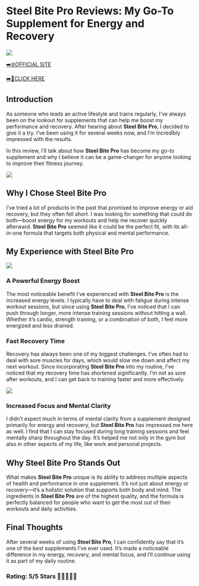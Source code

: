 # **Steel Bite Pro Reviews**: My Go-To Supplement for Energy and Recovery

[![](https://static.vecteezy.com/system/resources/thumbnails/019/896/014/small/buy-now-gradient-button-with-cart-symbol-buy-now-illustration-png.png)](https://edetoop.top/lander/sugarpreland-1/steelbitepro.html) 

[➡️🌐OFFICIAL SITE](https://edetoop.top/lander/sugarpreland-1/steelbitepro.html) 

[➡️🔗CLICK HERE](https://edetoop.top/lander/sugarpreland-1/steelbitepro.html) 


## Introduction

As someone who leads an active lifestyle and trains regularly, I’ve always been on the lookout for supplements that can help me boost my performance and recovery. After hearing about **Steel Bite Pro**, I decided to give it a try. I’ve been using it for several weeks now, and I’m incredibly impressed with the results.

In this review, I’ll talk about how **Steel Bite Pro** has become my go-to supplement and why I believe it can be a game-changer for anyone looking to improve their fitness journey.

[![](https://wallpapers.com/images/hd/red-order-now-button-udg4jcj4arvn8b0n-2.png)](https://edetoop.top/lander/sugarpreland-1/steelbitepro.html)  

## Why I Chose **Steel Bite Pro**

I’ve tried a lot of products in the past that promised to improve energy or aid recovery, but they often fell short. I was looking for something that could do both—boost energy for my workouts and help me recover quickly afterward. **Steel Bite Pro** seemed like it could be the perfect fit, with its all-in-one formula that targets both physical and mental performance.

## My Experience with **Steel Bite Pro**

[![](https://static.vecteezy.com/system/resources/thumbnails/019/896/014/small/buy-now-gradient-button-with-cart-symbol-buy-now-illustration-png.png)](https://edetoop.top/lander/sugarpreland-1/steelbitepro.html)

### A Powerful Energy Boost

The most noticeable benefit I’ve experienced with **Steel Bite Pro** is the increased energy levels. I typically have to deal with fatigue during intense workout sessions, but since using **Steel Bite Pro**, I’ve noticed that I can push through longer, more intense training sessions without hitting a wall. Whether it’s cardio, strength training, or a combination of both, I feel more energized and less drained.

### Fast Recovery Time

Recovery has always been one of my biggest challenges. I’ve often had to deal with sore muscles for days, which would slow me down and affect my next workout. Since incorporating **Steel Bite Pro** into my routine, I’ve noticed that my recovery time has shortened significantly. I’m not as sore after workouts, and I can get back to training faster and more effectively.

[![](https://wallpapers.com/images/hd/red-order-now-button-udg4jcj4arvn8b0n-2.png)](https://edetoop.top/lander/sugarpreland-1/steelbitepro.html)  

### Increased Focus and Mental Clarity

I didn’t expect much in terms of mental clarity from a supplement designed primarily for energy and recovery, but **Steel Bite Pro** has impressed me here as well. I find that I can stay focused during long training sessions and feel mentally sharp throughout the day. It’s helped me not only in the gym but also in other aspects of my life, like work and personal projects.

## Why **Steel Bite Pro** Stands Out

What makes **Steel Bite Pro** unique is its ability to address multiple aspects of health and performance in one supplement. It’s not just about energy or recovery—it’s a holistic solution that supports both body and mind. The ingredients in **Steel Bite Pro** are of the highest quality, and the formula is perfectly balanced for people who want to get the most out of their workouts and daily activities.

## Final Thoughts

After several weeks of using **Steel Bite Pro**, I can confidently say that it’s one of the best supplements I’ve ever used. It’s made a noticeable difference in my energy, recovery, and mental focus, and I’ll continue using it as part of my daily routine.

### Rating: 5/5 Stars 🌟🌟🌟🌟🌟
